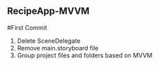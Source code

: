 ## RecipeApp-MVVM

#First Commit
1. Delete SceneDelegate
2. Remove main.storyboard file
3. Group project files and folders based on MVVM
